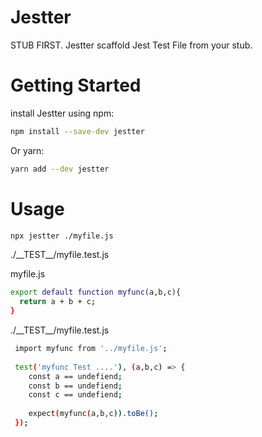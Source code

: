 # Jestter
STUB FIRST. Jestter scaffold Jest Test File from your stub.

# Getting Started
install Jestter using npm:
```bash
npm install --save-dev jestter
```
Or yarn:
```bash
yarn add --dev jestter
```

# Usage
```bash
npx jestter ./myfile.js
```
  ./\_\_TEST\_\_/myfile.test.js

myfile.js
```bash
export default function myfunc(a,b,c){
  return a + b + c;
}
```

./\_\_TEST\_\_/myfile.test.js
```bash
 import myfunc from '../myfile.js';
 
 test('myfunc Test ....'), (a,b,c) => {
    const a == undefiend;
    const b == undefiend;
    const c == undefiend;
    
    expect(myfunc(a,b,c)).toBe();
 });
```
